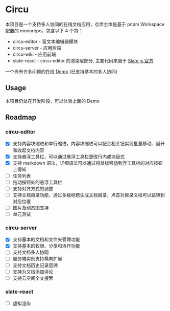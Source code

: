 # Circu

本项目是一个支持多人协同的在线文档应用，仓库主体是基于 pnpm Workspace 配置的 monorepo，包含以下 4 个包：

- circu-editor - 富文本编辑器模块
- circu-server - 应用后端
- circu-wiki - 应用前端
- slate-react - circu-editor 的渲染层部分, 主要代码来自于 [Slate.js 官方](https://github.com/ianstormtaylor/slate)

一个尚有许多问题的在线 [Demo](https://circu.up.railway.app/) (已支持基本的多人协同)

## Usage

本项目仍处在开发阶段，可以体验上面的 Demo

## Roadmap

### circu-editor

- [x] 支持内容块缩进和单行缩进，内容块缩进可以配合相关钮实现批量移动、展开和收起文档内容
- [x] 支持悬浮工具栏，可以通过悬浮工具栏更改行内或块级式
- [x] 支持 markdown 语法，详细语法可以通过将鼠标移动到浮工具栏的对应按钮上得知
- [ ] 任务列表
- [ ] 拖动按钮处的悬浮工具栏
- [ ] 支持对齐方式的调整
- [ ] 支持文档目录功能，通过多级标题生成文档目录，点击对目录文档可以跳转到对应位置
- [ ] 图片及动态图支持
- [ ] 单元测试

### circu-server

- [x] 支持基本的文档和文件夹管理功能
- [x] 支持基本的权限、分享和协作功能
- [ ] 支持文档多人协同
- [ ] 服务端实例支持横向扩展
- [ ] 支持文档历史记录回溯
- [ ] 支持为文档添加评论
- [ ] 支持云空间全文搜索

### slate-react

- [ ] 虚拟渲染
